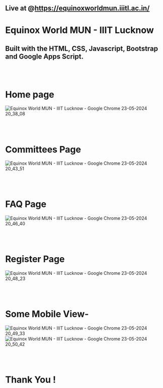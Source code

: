 ## Live at @https://equinoxworldmun.iiitl.ac.in/


# Equinox World MUN - IIIT Lucknow


## Built with the HTML, CSS, Javascript, Bootstrap and Google Apps Script.

</br>
</br>


# Home page
![Equinox World MUN - IIIT Lucknow - Google Chrome 23-05-2024 20_38_08](https://github.com/Priyanshu475/EquinoxWorldMUNIIITL/assets/96469123/4deb9f04-d670-44cb-acc1-bb5eac342a75)


</br>
</br>

# Committees Page
![Equinox World MUN - IIIT Lucknow - Google Chrome 23-05-2024 20_43_51](https://github.com/Priyanshu475/EquinoxWorldMUNIIITL/assets/96469123/61975d39-ae14-4722-b9b6-67ac0f435006)


</br>
</br>

# FAQ Page
![Equinox World MUN - IIIT Lucknow - Google Chrome 23-05-2024 20_46_40](https://github.com/Priyanshu475/EquinoxWorldMUNIIITL/assets/96469123/c469b2e8-4b6b-43c9-b563-723d157e6046)


</br>
</br>

# Register Page
![Equinox World MUN - IIIT Lucknow - Google Chrome 23-05-2024 20_48_23](https://github.com/Priyanshu475/EquinoxWorldMUNIIITL/assets/96469123/8a68ee57-bf66-4fa7-b37d-d48fe40a8d90)


</br>
</br>


# Some Mobile View-
![Equinox World MUN - IIIT Lucknow - Google Chrome 23-05-2024 20_49_33](https://github.com/Priyanshu475/EquinoxWorldMUNIIITL/assets/96469123/9ba27dcc-7667-4ad0-872f-c9fcae441442)
![Equinox World MUN - IIIT Lucknow - Google Chrome 23-05-2024 20_50_42](https://github.com/Priyanshu475/EquinoxWorldMUNIIITL/assets/96469123/39b78714-b40a-4287-bb33-3eab02d0bd1d)


</br>
</br>

# Thank You !
